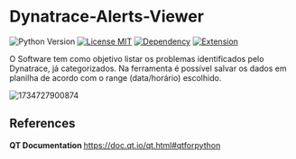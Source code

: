 # Dynatrace-Alerts-Viewer

![Python Version](https://img.shields.io/badge/python-3.13|3.12-blue)
[![License MIT](https://img.shields.io/github/license/oanderoficial/Dynatrace-Alerts-Viewer)](https://opensource.org/licenses/MIT)
[![Dependency](https://img.shields.io/badge/library-PyQt5-orange)](https://pypi.org/project/PyQt5/)
[![Extension](https://img.shields.io/badge/extension-Dynatrace-green)](https://www.dynatrace.com/pt-br)

<p>O Software tem como objetivo listar os problemas identificados pelo Dynatrace, já categorizados. Na ferramenta é possível salvar os dados em planilha de acordo com o range (data/horário) escolhido.</p>

![1734727900874](https://github.com/user-attachments/assets/9eedd0cd-c99f-4eaf-bb58-c60ee6c73bd7)

## References
<strong> QT Documentation </strong> https://doc.qt.io/qt.html#qtforpython
